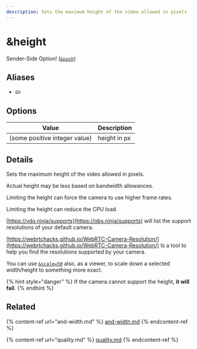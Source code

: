 ```yaml
---
description: Sets the maximum height of the video allowed in pixels
---
```


# \&height

Sender-Side Option! ([`&push`](push.md))

## Aliases

* `&h`

## Options

| Value                         | Description  |
| ----------------------------- | ------------ |
| (some positive integer value) | height in px |

## Details

Sets the maximum height of the video allowed in pixels.

Actual height may be less based on bandwidth allowances.

Limiting the height can force the camera to use higher frame rates.

Limiting the height can reduce the CPU load.

[https://vdo.ninja/supports](https://obs.ninja/supports) will list the support resolutions of your default camera.

[https://webrtchacks.github.io/WebRTC-Camera-Resolution/](https://webrtchacks.github.io/WebRTC-Camera-Resolution/) Is a tool to help you find the resolutions supported by your camera.

You can use [`&scale=50`](../advanced-settings/view-parameters/scale.md) also, as a viewer, to scale down a selected width/height to something more exact.

{% hint style="danger" %}
If the camera cannot support the height, **it will fail**.
{% endhint %}

## Related

{% content-ref url="and-width.md" %}
[and-width.md](and-width.md)
{% endcontent-ref %}

{% content-ref url="quality.md" %}
[quality.md](quality.md)
{% endcontent-ref %}
